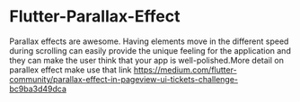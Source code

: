 # Flutter-Parallax-Effect
Parallax effects are awesome. Having elements move in the different speed during scrolling can easily provide the unique feeling for the application and they can make the user think that your app is well-polished.More detail on parallex effect make use that link https://medium.com/flutter-community/parallax-effect-in-pageview-ui-tickets-challenge-bc9ba3d49dca


